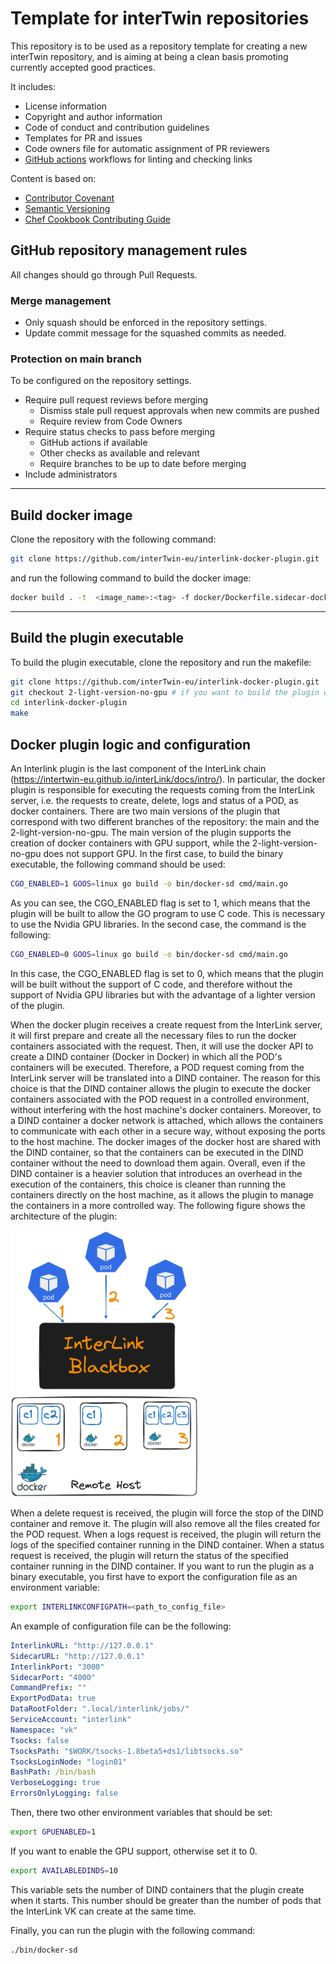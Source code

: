 # Template for interTwin repositories

This repository is to be used as a repository template for creating a new interTwin
repository, and is aiming at being a clean basis promoting currently accepted
good practices.

It includes:

- License information
- Copyright and author information
- Code of conduct and contribution guidelines
- Templates for PR and issues
- Code owners file for automatic assignment of PR reviewers
- [GitHub actions](https://github.com/features/actions) workflows for linting
  and checking links

Content is based on:

- [Contributor Covenant](http://contributor-covenant.org)
- [Semantic Versioning](https://semver.org/)
- [Chef Cookbook Contributing Guide](https://github.com/chef-cookbooks/community_cookbook_documentation/blob/master/CONTRIBUTING.MD)

## GitHub repository management rules

All changes should go through Pull Requests.

### Merge management

- Only squash should be enforced in the repository settings.
- Update commit message for the squashed commits as needed.

### Protection on main branch

To be configured on the repository settings.

- Require pull request reviews before merging
  - Dismiss stale pull request approvals when new commits are pushed
  - Require review from Code Owners
- Require status checks to pass before merging
  - GitHub actions if available
  - Other checks as available and relevant
  - Require branches to be up to date before merging
- Include administrators

---
## Build docker image

Clone the repository with the following command:

```bash
git clone https://github.com/interTwin-eu/interlink-docker-plugin.git
```

and run the following command to build the docker image:

```bash
docker build . -t  <image_name>:<tag> -f docker/Dockerfile.sidecar-docker 
```

---
## Build the plugin executable

To build the plugin executable, clone the repository and run the makefile:

```bash
git clone https://github.com/interTwin-eu/interlink-docker-plugin.git 
git checkout 2-light-version-no-gpu # if you want to build the plugin without GPU support, otherwise use the main branch
cd interlink-docker-plugin 
make 
```

## Docker plugin logic and configuration

An Interlink plugin is the last component of the InterLink chain (https://intertwin-eu.github.io/interLink/docs/intro/). 
In particular, the docker plugin is responsible for executing the requests coming from the InterLink server, i.e. the requests to create, delete, logs and status of a POD, as docker containers.
There are two main versions of the plugin that correspond with two different branches of the repository: the main and the 2-light-version-no-gpu.
The main version of the plugin supports the creation of docker containers with GPU support, while the 2-light-version-no-gpu does not support GPU. In the first case, to build the binary executable, the following command should be used:

```bash
CGO_ENABLED=1 GOOS=linux go build -o bin/docker-sd cmd/main.go
```
As you can see, the CGO_ENABLED flag is set to 1, which means that the plugin will be built to allow the GO program to use C code. This is necessary to use the Nvidia GPU libraries.
In the second case, the command is the following:

```bash
CGO_ENABLED=0 GOOS=linux go build -o bin/docker-sd cmd/main.go
```
In this case, the CGO_ENABLED flag is set to 0, which means that the plugin will be built without the support of C code, and therefore without the support of Nvidia GPU libraries but with the advantage of a lighter version of the plugin.

When the docker plugin receives a create request from the InterLink server, it will first prepare and create all the necessary files to run the docker containers associated with the request. Then, it will use the docker API to create a DIND container (Docker in Docker) in which all the POD's containers will be executed.
Therefore, a POD request coming from the InterLink server will be translated into a DIND container. 
The reason for this choice is that the DIND container allows the plugin to execute the docker containers associated with the POD request in a controlled environment, without interfering with the host machine's docker containers. Moreover, to a DIND container a docker network is attached, which allows the containers to communicate with each other in a secure way, without exposing the ports to the host machine.
The docker images of the docker host are shared with the DIND container, so that the containers can be executed in the DIND container without the need to download them again.
Overall, even if the DIND container is a heavier solution that introduces an overhead in the execution of the containers, this choice is cleaner than running the containers directly on the host machine, as it allows the plugin to manage the containers in a more controlled way.
The following figure shows the architecture of the plugin:

<img src="img/dockerplugin.png" width="300">

When a delete request is received, the plugin will force the stop of the DIND container and remove it. The plugin will also remove all the files created for the POD request.
When a logs request is received, the plugin will return the logs of the specified container running in the DIND container.
When a status request is received, the plugin will return the status of the specified container running in the DIND container.
If you want to run the plugin as a binary executable, you first have to export the configuration file as an environment variable:

```bash
export INTERLINKCONFIGPATH=<path_to_config_file>
```
An example of configuration file can be the following:
```yaml
InterlinkURL: "http://127.0.0.1"
SidecarURL: "http://127.0.0.1"
InterlinkPort: "3000"
SidecarPort: "4000"
CommandPrefix: ""
ExportPodData: true
DataRootFolder: ".local/interlink/jobs/"
ServiceAccount: "interlink"
Namespace: "vk"
Tsocks: false
TsocksPath: "$WORK/tsocks-1.8beta5+ds1/libtsocks.so"
TsocksLoginNode: "login01"
BashPath: /bin/bash
VerboseLogging: true
ErrorsOnlyLogging: false
```

Then, there two other environment variables that should be set:

```bash
export GPUENABLED=1
```
If you want to enable the GPU support, otherwise set it to 0.

```bash
export AVAILABLEDINDS=10
```
This variable sets the number of DIND containers that the plugin create when it starts.
This number should be greater than the number of pods that the InterLink VK can create at the same time.

Finally, you can run the plugin with the following command:

```bash
./bin/docker-sd
```
